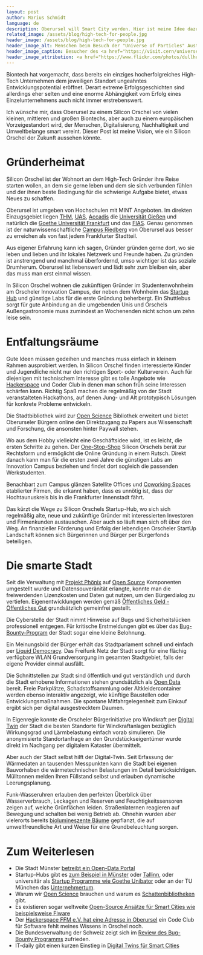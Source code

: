 ```yaml
---
layout: post
author: Marius Schmidt
language: de
description: Oberursel will Smart City werden. Hier ist meine Idee dazu, wie diese Zukunft einmal aussehen könnte.
related_image: /assets/blog/high-tech-for-people.jpg
header_image: /assets/blog/high-tech-for-people.jpg
header_image_alt: Menschen beim Besuch der "Universe of Particles" Austellung am CERN.
header_image_caption: Besucher des <a href="https://visit.cern/universe-of-particles">Universe of Particles</a> am CERN (Symbolbild)
header_image_attribution: <a href="https://www.flickr.com/photos/dullhunk/33190427821/">Dunk</a>, <a href="https://creativecommons.org/licenses/by/2.0/">CC BY 2.0</a>, via Flickr
---
```

Biontech hat vorgemacht, dass bereits ein einziges hocherfolgreiches High-Tech Unternehmen dem jeweiligen Standort ungeahntes Entwicklungspotential eröffnet. Derart extreme Erfolgsgeschichten sind allerdings eher selten und eine enorme Abhängigkeit vom Erfolg eines Einzelunternehmens auch nicht immer erstrebenswert. 

Ich wünsche mir, dass Oberursel zu einem Silicon Orschel von vielen kleinen, mittleren und großen Biontechs, aber auch zu einem europäischen Vorzeigestandort wird, der Menschen, Digitalisierung, Nachhaltigkeit und Umweltbelange smart vereint. Dieser Post ist meine Vision, wie ein Silicon Orschel der Zukunft aussehen könnte.

# Gründerheimat
Silicon Orschel ist der Wohnort an dem High-Tech Gründer ihre Reise starten wollen, an dem sie gerne leben und dem sie sich verbunden fühlen und der ihnen beste Bedingung für die schwierige Aufgabe bietet, etwas Neues zu schaffen.

Oberursel ist umgeben von Hochschulen mit MINT Angeboten. Im direkten Einzugsgebiet liegen <a href="https://www.thm.de">THM</a>, <a href="https://www.frankfurt-university.de/">UAS</a>, <a href="https://www.accadis.com/">Accadis</a> die <a href="https://www.uni-giessen.de">Universität Gießen</a> und natürlich die <a href="https://www.uni-frankfurt.de">Goethe Universität Frankfurt</a> und das <a href="https://fias.institute/">FIAS</a>. Genau genommen ist der naturwissenschaftliche <a href="https://de.wikipedia.org/wiki/Campus_Riedberg">Campus Riedberg</a> von Oberursel aus besser zu erreichen als von fast jedem Frankfurter Stadtteil.

Aus eigener Erfahrung kann ich sagen, Gründer gründen gerne dort, wo sie leben und lieben und ihr lokales Netzwerk und Freunde haben. Zu gründen ist anstrengend und manchmal überfordernd, umso wichtiger ist das soziale Drumherum. Oberursel ist liebenswert und lädt sehr zum bleiben ein, aber das muss man erst einmal wissen.

In Silicon Orschel wohnen die zukünftigen Gründer im Studentenwohnheim am Orscheler Innovation Campus, der neben dem Wohnheim das <a href="https://de.wikipedia.org/wiki/Gr%C3%BCnderzentrum">Startup Hub</a> und günstige Labs für die erste Gründung beherbergt. Ein Shuttlebus sorgt für gute Anbindung an die umgebenden Unis und Orschels Außengastronomie muss zumindest an Wochenenden nicht schon um zehn leise sein.

# Entfaltungsräume
Gute Ideen müssen gedeihen und manches muss einfach in kleinem Rahmen ausprobiert werden. In Silicon Orschel finden interessierte Kinder und Jugendliche nicht nur den richtigen Sport- oder Kulturverein. Auch für diejenigen mit technischem Interesse gibt es tolle Angebote wie <a href="https://www.hackerspace-ffm.de">Hackerspace</a> und Coder Club in denen man schon früh seine Interessen schärfen kann. Richtig Spaß machen die regelmäßig von der Stadt veranstalteten Hackathons, auf denen Jung- und Alt prototypisch Lösungen für konkrete Probleme entwickeln.

Die Stadtbibliothek wird zur <a href="https://hochschulforumdigitalisierung.de/de/dossiers/open-science">Open Science</a> Bibliothek erweitert und bietet Oberurseler Bürgern online den Direktzugang zu Papers aus Wissenschaft und Forschung, die ansonsten hinter Paywall stehen.

Wo aus dem Hobby vielleicht eine Geschäftsidee wird, ist es leicht, die ersten Schritte zu gehen. Der <a href="https://de.wikipedia.org/wiki/One-Stop-Shop">One-Stop-Shop</a> Silicon Orschels berät zur Rechtsform und ermöglicht die Online Gründung in einem Rutsch. Direkt danach kann man für die ersten zwei Jahre die günstigen Labs am Innovation Campus beziehen und findet dort sogleich die passenden Werkstudenten.

Benachbart zum Campus glänzen Satellite Offices und <a href="https://de.wikipedia.org/wiki/Coworking">Coworking Spaces</a> etablierter Firmen, die erkannt haben, dass es unnötig ist, dass der Hochtaunuskreis bis in die Frankfurter Innenstadt fährt.

Das kürzt die Wege zu Silicon Orschels Startup-Hub, wo sich sich regelmäßig alte, neue und zukünftige Gründer mit interessierten Investoren und Firmenkunden austauschen. Aber auch so läuft man sich oft über den Weg. An finanzieller Förderung und Erfolg der lebendigen Orscheler StartUp Landschaft können sich Bürgerinnen und Bürger per Bürgerfonds beteiligen.

# Die smarte Stadt
Seit die Verwaltung mit <a href="https://www.dataport.de/was-wir-bewegen/portfolio/dphoenixsuite/">Projekt Phönix</a> auf <a href="https://de.wikipedia.org/wiki/Open_Source">Open Source</a> Komponenten umgestellt wurde und Datensouveränität erlangte, konnte man die freiwerdenden Lizenzkosten und Daten gut nutzen, um den Bürgerdialog zu vertiefen. Eigenentwicklungen werden gemäß <a href="https://www.wikimedia.de/2019/themen/oeffentlich-rechtlicher-rundfunk-oeffnet-sich-oeffentliches-geld-oeffentliches-gut/ ">Öffentliches Geld - Öffentliches Gut</a> grundsätzlich gemeinfrei gestellt. 

Die Cyberstelle der Stadt nimmt Hinweise auf Bugs und Sicherheitslücken professionell entgegen. Für kritische Erstmeldungen gibt es über das <a href="https://de.wikipedia.org/wiki/Bug-Bounty-Programm">Bug-Bounty-Program</a> der Stadt sogar eine kleine Belohnung.

Ein Meinungsbild der Bürger erhält das Stadtparlament schnell und einfach per <a href="https://liqd.net/de/about/">Liquid Democracy</a>. Das Freifunk Netz der Stadt sorgt für eine flächig verfügbare WLAN Grundversorgung im gesamten Stadtgebiet, falls der eigene Provider einmal ausfällt.

Die Schnittstellen zur Stadt sind öffentlich und gut verständlich und durch die Stadt erhobene Informationen stehen grundsätzlich als <a href="https://de.wikipedia.org/wiki/Open_Data">Open Data</a> bereit. Freie Parkplätze, Schadstoffsammlung oder Altkleidercontainer werden ebenso interaktiv angezeigt, wie künftige Baustellen oder Entwicklungsmaßnahmen. Die spontane Mitfahrgelegenheit zum Einkauf ergibt sich per digital ausgestrecktem Daumen.

In Eigenregie konnte die Orscheler Bürgerinitiative pro Windkraft per <a href="https://de.wikipedia.org/wiki/Digitaler_Zwilling">Digital Twin</a> der Stadt die besten Standorte für Windkraftanlagen bezüglich Wirkungsgrad und Lärmbelastung einfach vorab simulieren. Die anonymisierte Standortanfrage an den Grundstückseigentümer wurde direkt im Nachgang per digitalem Kataster übermittelt.

Aber auch der Stadt selbst hilft der Digital-Twin. Seit Erfassung der Wärmedaten an tausenden Messpunkten kann die Stadt bei eigenen Bauvorhaben die wärmetechnischen Belastungen im Detail berücksichtigen. Mülltonnen melden Ihren Füllstand selbst und erlauben dynamische Leerungsplanung. 

Funk-Wasseruhren erlauben den perfekten Überblick über Wasserverbrauch, Leckagen und Reserven und Feuchtigkeitssensoren zeigen auf, welche Grünflächen leiden. Straßenlaternen reagieren auf Bewegung und schalten bei wenig Betrieb ab. Ohnehin wurden aber vielerorts bereits <a href="https://www.mdr.de/wissen/leuchtende-baeume-als-strassenlaternen100.html">biolumineszente Bäume</a> gepflanzt, die auf umweltfreundliche Art und Weise für eine Grundbeleuchtung sorgen.

# Zum Weiterlesen
* Die Stadt Münster <a href="https://opendata.stadt-muenster.de/">betreibt ein Open-Data Portal</a>
* Startup-Hubs gibt es <a href="https://www.digitalhub.ms/">zum Beispiel in Münster</a> oder <a href="https://www.lift99.co/">Tallinn</a>, oder universitär als <a href="https://goetheunibator.de/unibator-info/startup-programm/">Startup Programme wie Goethe Unibator</a> oder an der TU München das <a href="https://unternehmertum.de/">Unternehmertum</a>.
* Warum wir <a href="https://hochschulforumdigitalisierung.de/de/dossiers/open-science">Open Science</a> brauchen und warum es <a href="https://hochschulforumdigitalisierung.de/de/blog/schattenbibliotheken-ein-krisensymptom-der-wissenschaft">Schattenbibliotheken</a> gibt.
* Es existieren sogar weltweite <a href="https://www.fiware.org/about-us/smart-cities/">Open-Source Ansätze für Smart Cities wie beispielsweise Fiware</a>
* Der <a href="https://www.hackerspace-ffm.de">Hackerspace FFM e.V. hat eine Adresse in Oberursel</a> ein Code Club für Software fehlt meines Wissens in Orschel noch. 
* Die  Bundesverwaltung der Schweiz zeigt sich im <a href="https://www.it-markt.ch/cybersecurity/2021-06-04/so-ist-das-erste-bug-bounty-programm-der-bundesverwaltung-verlaufen">Review des Bug-Bounty Programms</a> zufrieden.
* IT-daily gibt einen kurzen Einstieg in <a href="https://www.it-daily.net/it-management/digitalisierung/29483-digital-twins-bilden-die-grundlage-fuer-smart-city-konzepte">Digital Twins für Smart Cities</a>
